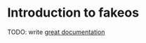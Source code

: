 # Introduction to fakeos

TODO: write [great documentation](http://jacobian.org/writing/what-to-write/)
